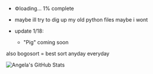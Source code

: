 - ⚙️loading... 1% complete
- maybe ill try to dig up my old python files maybe i wont

- update 1/18:
  - "Pig" coming soon

also bogosort = best sort anyday everyday

![Angela's GitHub Stats](https://github-readme-stats.vercel.app/api?username=alegnaaa-hd&hide=prs,issues&theme=tokyonight&show_icons=true)
